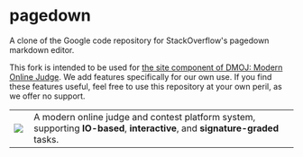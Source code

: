pagedown
========

A clone of the Google code repository for StackOverflow&#39;s pagedown markdown editor.

This fork is intended to be used for [the site component of DMOJ: Modern Online Judge](https://github.com/DMOJ/site).
We add features specifically for our own use. If you find these features useful, feel free to use this repository
at your own peril, as we offer no support.

<table>
<tr>
<td>
<a href="http://dmoj.ca">
<img src="https://avatars2.githubusercontent.com/u/6934864?v=3&s=100" align="left"></img>
</a>
</td>
<td>
A modern online judge and contest platform system, supporting <b>IO-based</b>, <b>interactive</b>, and <b>signature-graded</b> tasks.
</td>
</tr>
</table>
